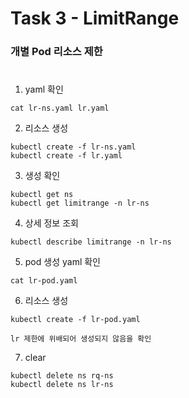 # Task 3 - LimitRange

### 개별 Pod 리소스 제한
#

1. yaml 확인
```
cat lr-ns.yaml lr.yaml
```

2. 리소스 생성
```
kubectl create -f lr-ns.yaml
kubectl create -f lr.yaml
```

3. 생성 확인
```
kubectl get ns
kubectl get limitrange -n lr-ns
```

4. 상세 정보 조회
```
kubectl describe limitrange -n lr-ns
```

5. pod 생성 yaml 확인
```
cat lr-pod.yaml
```

6. 리소스 생성
```
kubectl create -f lr-pod.yaml
```
`lr 제한에 위배되어 생성되지 않음을 확인`


7. clear
```
kubectl delete ns rq-ns
kubectl delete ns lr-ns
```
